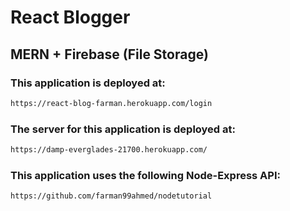 # React Blogger

## MERN + Firebase (File Storage)

### This application is deployed at:

```bash
https://react-blog-farman.herokuapp.com/login
```

### The server for this application is deployed at:

```bash
https://damp-everglades-21700.herokuapp.com/
```

### This application uses the following Node-Express API:

```bash
https://github.com/farman99ahmed/nodetutorial
```
